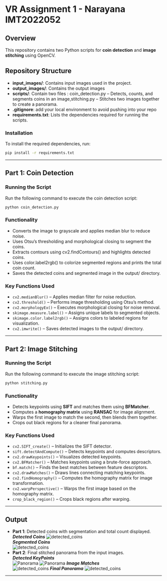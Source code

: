 # VR Assignment 1 - Narayana IMT2022052

## Overview

This repository contains two Python scripts for **coin detection** and **image stitching** using OpenCV.

## Repository Structure

- **input_images/**: Contains input images used in the project.
- **output_images/**: Contains the output images
- **scripts/**: Contain two files : coin\_detection.py – Detects, counts, and segments coins in an image,stitching.py – Stitches two images together to create a panorama.
- **.gitignore**: add your local environment to avoid pushing into your repo
- **requirements.txt**: Lists the dependencies required for running the scripts.

### Installation

To install the required dependencies, run:

```sh
pip install -r requirements.txt
```

---

## Part 1: Coin Detection

### Running the Script

Run the following command to execute the coin detection script:

```sh
python coin_detection.py
```

### Functionality
- Converts the image to grayscale and applies median blur to reduce noise.
- Uses Otsu’s thresholding and morphological closing to segment the coins.
- Extracts contours using cv2.findContours() and highlights detected coins.
- Uses color.label2rgb() to colorize segmented regions and prints the total coin count.
- Saves the detected coins and segmented image in the output/ directory.

### Key Functions Used

- `cv2.medianBlur()` – Applies median filter for noise reduction.
- `cv2.threshold()` – Performs image thresholding using Otsu’s method.
- `cv2.morphologyEx()` – Executes morphological closing for noise removal.
- `skimage.measure.label()` – Assigns unique labels to segmented objects.
- `skimage.color.label2rgb()` – Assigns colors to labeled regions for visualization.
- `cv2.imwrite()` – Saves detected images to the output/ directory.

---

## Part 2: Image Stitching

### Running the Script

Run the following command to execute the image stitching script:

```sh
python stitching.py
```

### Functionality

- Detects keypoints using **SIFT** and matches them using **BFMatcher**.
- Computes a **homography matrix** using **RANSAC** for image alignment.
- Warps the first image to match the second, then blends them together.
- Crops out black regions for a cleaner final panorama.

### Key Functions Used

- `cv2.SIFT_create()` – Initializes the SIFT detector.
- `sift.detectAndCompute()` – Detects keypoints and computes descriptors.
- `cv2.drawKeypoints()` – Visualizes detected keypoints.
- `cv2.BFMatcher()` – Matches keypoints using a brute-force approach.
- `bf.match()` – Finds the best matches between feature descriptors.
- `cv2.drawMatches()` – Draws lines connecting matching keypoints.
- `cv2.findHomography()` – Computes the homography matrix for image transformation.
- `cv2.warpPerspective()` – Warps the first image based on the homography matrix.
- `crop_black_region()` – Crops black regions after warping.
---

## Output

- **Part 1**: Detected coins with segmentation and total count displayed.  
***Detected Coins***
  ![detected_coins](output_images/detected_coins.jpeg)  
***Segmented Coins***  
  ![detected_coins](output_images/segmented_coins.jpeg)  
- **Part 2**: Final stitched panorama from the input images.  
  ***Detected KeyPoints***  
  ![Panorama](output_images/keypoints_image1.jpeg)
  ![Panorama](output_images/keypoints_image2.jpeg)
  ***Image Matches***  
  ![detected_coins](output_images/image_Matches.jpeg)
  ***Final Panorama***
  ![detected_coins](output_images/stitched_output.jpeg)
  

---

